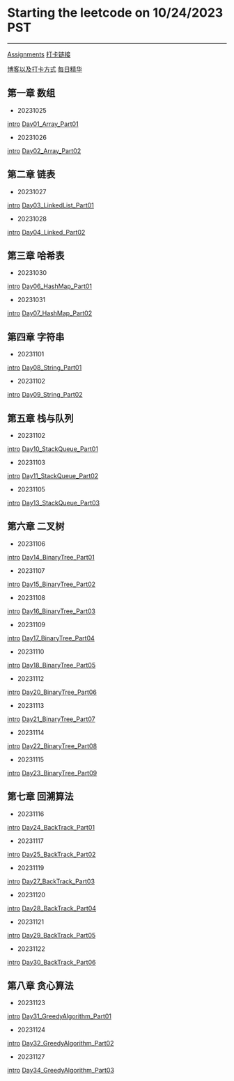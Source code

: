 # Starting the leetcode on 10/24/2023 PST

<hr/>

[Assignments](https://docs.qq.com/doc/DUHJoZUpVUGxQbFZY)
[打卡链接](https://docs.qq.com/sheet/DUFJYTWFWcUNReWh1?tab=BB08J2)

[博客以及打卡方式](https://docs.qq.com/doc/DUEdmb1JCaEtlZWFx)
[每日精华](https://www.yuque.com/chengxuyuancarl/wnx1np/ktwax2)

<h2>第一章 数组</h2>

* 20231025

[intro](https://docs.qq.com/doc/DUG9UR2ZUc3BjRUdY)
[Day01_Array_Part01](Day01_Array_Part01.md)

* 20231026

[intro](https://docs.qq.com/doc/DUGRwWXNOVEpyaVpG)
[Day02_Array_Part02](Day02_Array_Part02.md)

<h2>第二章 链表</h2>

* 20231027

[intro](https://docs.qq.com/doc/DUGdqYWNYeGhlaVR6)
[Day03_LinkedList_Part01](Day03_LinkedList_Part01.md)

* 20231028

[intro](https://docs.qq.com/doc/DUFNjYUxYRHRVWklp)
[Day04_Linked_Part02](Day04_LinkedList_Part02.md)

<h2>第三章 哈希表</h2>

* 20231030

[intro](https://docs.qq.com/doc/DUEtFSGdreWRuR2p4)
[Day06_HashMap_Part01](Day06_HashMap_Part01.md)

* 20231031

[intro](https://docs.qq.com/doc/DUElCb1NyTVpXa0Jj)
[Day07_HashMap_Part02](Day07_HashMap_Part02.md)

<h2>第四章 字符串</h2>

* 20231101

[intro](https://docs.qq.com/doc/DUGdsY2JFaFhDRVZH)
[Day08_String_Part01](Day08_String_Part01.md)

* 20231102

[intro](https://docs.qq.com/doc/DUGdsY2JFaFhDRVZH)
[Day09_String_Part02](Day09_String_Part02.md)

<h2>第五章 栈与队列</h2>

* 20231102

[intro](https://docs.qq.com/doc/DUElqeHh3cndDbW1Q)
[Day10_StackQueue_Part01](Day10_StackQueue_Part01.md)

* 20231103

[intro](https://docs.qq.com/doc/DUHh6UE5hUUZOZUd0)
[Day11_StackQueue_Part02](Day11_StackQueue_Part02.md)

* 20231105

[intro](https://docs.qq.com/doc/DUHh6UE5hUUZOZUd0)
[Day13_StackQueue_Part03](Day13_StackQueue_Part03.md)

<h2>第六章 二叉树</h2>

* 20231106

[intro](https://docs.qq.com/doc/DUHRtdXZZSWFkeGdE)
[Day14_BinaryTree_Part01](Day14_BinaryTree_Part01.md)

* 20231107

[intro](https://docs.qq.com/doc/DUHN0ZVJuRmVYeWNv)
[Day15_BinaryTree_Part02](Day15_BinaryTree_Part02.md)

* 20231108

[intro](https://docs.qq.com/doc/DUHN0ZVJuRmVYeWNv)
[Day16_BinaryTree_Part03](Day16_BinaryTree_Part03.md)

* 20231109

[intro](https://docs.qq.com/doc/DUHN0ZVJuRmVYeWNv)
[Day17_BinaryTree_Part04](Day17_BinaryTree_Part04.md)

* 20231110

[intro](https://docs.qq.com/doc/DUFFiVHl3YVlReVlr)
[Day18_BinaryTree_Part05](Day18_BinaryTree_Part05.md)

* 20231112

[intro](https://docs.qq.com/doc/DUGFRU2V6Z1F4alBH)
[Day20_BinaryTree_Part06](Day20_BinaryTree_Part06.md)

* 20231113

[intro](https://docs.qq.com/doc/DUHl2SGNvZmxqZm1X)
[Day21_BinaryTree_Part07](Day21_BinaryTree_Part07.md)

* 20231114

[intro](https://docs.qq.com/doc/DUGFRU2V6Z1F4alBH)
[Day22_BinaryTree_Part08](Day22_BinaryTree_Part08.md)

* 20231115

[intro](https://docs.qq.com/doc/DUFBUQmxpQU1pa29C)
[Day23_BinaryTree_Part09](Day23_BinaryTree_Part09.md)

<h2>第七章 回溯算法</h2>

* 20231116

[intro](https://docs.qq.com/doc/DUHRtdXZZSWFkeGdE)
[Day24_BackTrack_Part01](Day24_BackTrack_Part01.md)

* 20231117

[intro](https://docs.qq.com/doc/DUExTYXVzU1BiU2Zl)
[Day25_BackTrack_Part02](Day25_BackTrack_Part02.md)

* 20231119

[intro](https://docs.qq.com/doc/DUElpbnNUR3hIbXlY)
[Day27_BackTrack_Part03](Day27_BackTrack_Part03.md)

* 20231120

[intro](https://docs.qq.com/doc/DUG1yVHdlWEdNYlhZ)
[Day28_BackTrack_Part04](Day28_BackTrack_Part04.md)

* 20231121

[intro](https://docs.qq.com/doc/DUHZYbWhwSHRCRmp3?&u=a46e02682f01498599d3897676b00ad1)
[Day29_BackTrack_Part05](Day29_BackTrack_Part05.md)

* 20231122

[intro](https://docs.qq.com/doc/DUEdTVVhxbnJiY3BR?u=a46e02682f01498599d3897676b00ad1)
[Day30_BackTrack_Part06](Day30_BackTrack_Part06.md)

<h2>第八章 贪心算法</h2>

* 20231123

[intro](https://docs.qq.com/doc/DUG1PQ1ZZY2xXY1ly?&u=a46e02682f01498599d3897676b00ad1)
[Day31_GreedyAlgorithm_Part01](Day31_GreedyAlgorithm_Part01.md)

* 20231124

[intro](https://docs.qq.com/doc/DUGFEdGFWeVhleFF1?u=a46e02682f01498599d3897676b00ad1)
[Day32_GreedyAlgorithm_Part02](Day32_GreedyAlgorithm_Part02.md)

* 20231127

[intro](https://docs.qq.com/doc/DUEh5WFVlQkp1U0p4?&u=a46e02682f01498599d3897676b00ad1)
[Day34_GreedyAlgorithm_Part03](Day34_GreedyAlgorithm_Part03.md)